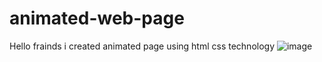 # animated-web-page
Hello frainds i created animated page using  html css technology 
![image](https://github.com/user-attachments/assets/162a1b35-992c-4805-ba02-443902aee933)



